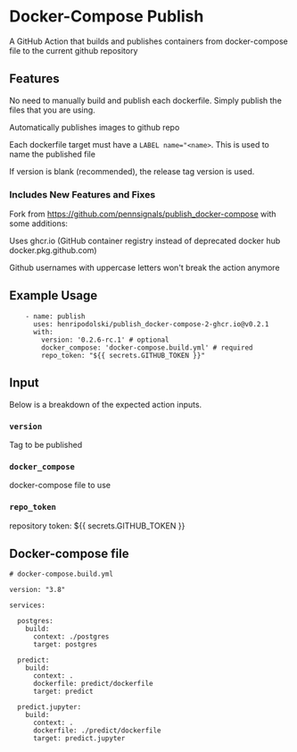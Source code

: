 # Docker-Compose Publish

A GitHub Action that builds and publishes containers from docker-compose file to the current github repository

## Features

No need to manually build and publish each dockerfile. Simply publish the files that you are using.

Automatically publishes images to github repo

Each dockerfile target must have a `LABEL name="<name>`. This is used to name the published file

If version is blank (recommended), the release tag version is used.

### Includes New Features and Fixes 
Fork from https://github.com/pennsignals/publish_docker-compose with some additions:

Uses ghcr.io (GitHub container registry instead of deprecated docker hub docker.pkg.github.com)

Github usernames with uppercase letters won't break the action anymore

## Example Usage
```
    - name: publish
      uses: henripodolski/publish_docker-compose-2-ghcr.io@v0.2.1
      with:
        version: '0.2.6-rc.1' # optional
        docker_compose: 'docker-compose.build.yml' # required
        repo_token: "${{ secrets.GITHUB_TOKEN }}"
```

## Input

Below is a breakdown of the expected action inputs.

### `version`

Tag to be published


### `docker_compose`

docker-compose file to use

### `repo_token`

repository token: ${{ secrets.GITHUB_TOKEN }}

## Docker-compose file
```
# docker-compose.build.yml

version: "3.8"

services:

  postgres:
    build:
      context: ./postgres
      target: postgres

  predict:
    build:
      context: .
      dockerfile: predict/dockerfile
      target: predict

  predict.jupyter:
    build:
      context: .
      dockerfile: ./predict/dockerfile
      target: predict.jupyter
```

